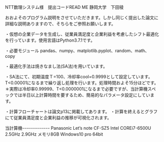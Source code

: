 NTT数理システム様　提出コードREAD ME
静岡大学　下田稜

おおよそのプログラム説明をさせていただきます。しかし同じく提出した論文に詳細な説明ありますので、そちらをご参照お願いします。

・仮想の企業データを生成し、従業員満足度と企業利益を考慮したシフト最適化を行っています。使用言語はPython3.7.1です。

・必要モジュール
pandas、numpy、matplotlib.pyplot、random、math、copy

・最適化手法は焼きなまし法(SA法)を用いています。

・SA法にて、初期温度Ｔ=100、冷却率cool=0.9999として設定しています。T<0.00001になるまで繰り返し処理を行います。処理時間およそ15分ほどです。
＊実際は冷却率0.99999、T<0.0000001になるまで必要ですが、当計算機スペックでは半日以上計算時間を要するため、簡易的なパラメータ設定にしています。

・計算フローチャートは論文p13に掲載してあります。
・計算を終えるとグラフにて従業員満足度と企業利益の推移が可視化されます。

当計算機--------------
Panasonic Let’s note CF-SZ5
Intel COREi7-6500U 2.5GHz 2.9GHz
メモリ8GB
Windows10 pro  64bit


